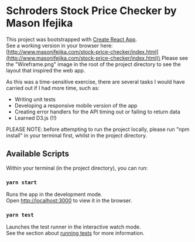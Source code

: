 # Schroders Stock Price Checker by Mason Ifejika

This project was bootstrapped with [Create React App](https://github.com/facebook/create-react-app).\
See a working version in your browser here: [http://www.masonifejika.com/stock-price-checker/index.html](http://www.masonifejika.com/stock-price-checker/index.html)\
Please see the "Wireframe.png" image in the root of the project directory to see the layout that inspired the web app.

As this was a time-sensitive exercise, there are several tasks I would have carried out if I had more time, such as:
* Writing unit tests
* Developing a responsive mobile version of the app
* Creating error handlers for the API timing out or failing to return data
* Learned D3.js (!!)

PLEASE NOTE: before attempting to run the project locally, please run "npm install" in your terminal first, whilst in the project directory.

## Available Scripts

Within your terminal (in the project directory), you can run:

### `yarn start`

Runs the app in the development mode.\
Open [http://localhost:3000](http://localhost:3000) to view it in the browser.

### `yarn test`

Launches the test runner in the interactive watch mode.\
See the section about [running tests](https://facebook.github.io/create-react-app/docs/running-tests) for more information.


